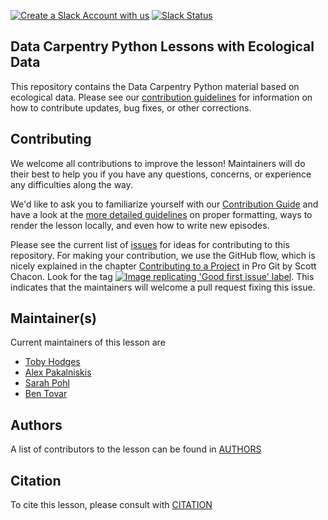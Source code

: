 [![Create a Slack Account with us][slack-account-icon]][slack-heroku]
[![Slack Status][slack-status-icon]][slack-status]

## Data Carpentry Python Lessons with Ecological Data

This repository contains the Data Carpentry Python material based on ecological
data. Please see our [contribution guidelines](CONTRIBUTING.md) for information
on how to contribute updates, bug fixes, or other corrections.

## Contributing

We welcome all contributions to improve the lesson! Maintainers will do their best to help you
if you have any questions, concerns, or experience any difficulties along the way.

We'd like to ask you to familiarize yourself with our [Contribution Guide](CONTRIBUTING.md)
and have a look at the [more detailed guidelines][lesson-example] on proper formatting,
ways to render the lesson locally, and even how to write new episodes.

Please see the current list of [issues] for ideas for contributing to this
repository. For making your contribution, we use the GitHub flow, which is
nicely explained in the chapter [Contributing to a Project][contributing-to-a-project] in Pro Git
by Scott Chacon.
Look for the tag [![Image replicating 'Good first issue' label][gfi-label]][gfi].
This indicates that the maintainers will welcome a pull request fixing this issue.

## Maintainer(s)

Current maintainers of this lesson are

- [Toby Hodges](https://github.com/tobyhodges)
- [Alex Pakalniskis](https://github.com/alex-pakalniskis)
- [Sarah Pohl](https://github.com/LilithElina)
- [Ben Tovar](https://github.com/btovar)

## Authors

A list of contributors to the lesson can be found in [AUTHORS](AUTHORS)

## Citation

To cite this lesson, please consult with [CITATION](CITATION)

[slack-heroku]: https://swc-slack-invite.herokuapp.com/
[slack-account-icon]: https://img.shields.io/badge/Create_Slack_Account-The_Carpentries-071159.svg
[slack-status]: https://swcarpentry.slack.com/messages/C9X44HCDS
[slack-status-icon]: https://img.shields.io/badge/Slack_Channel-dc--ecology--py-E01563.svg
[lesson-example]: https://carpentries.github.io/lesson-example
[issues]: https://github.com/datacarpentry/python-ecology-lesson/issues
[contributing-to-a-project]: https://git-scm.com/book/en/v2/GitHub-Contributing-to-a-Project
[gfi]: https://github.com/datacarpentry/python-ecology-lesson/labels/good%20first%20issue
[gfi-label]: https://img.shields.io/badge/-good%20first%20issue-gold.svg



